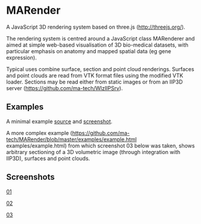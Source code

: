 # MARender

A JavaScript 3D rendering system based on three.js (http://threejs.org/).

The rendering system is centred around a JavaScript class MARenderer and
aimed at simple web-based visualisation of 3D bio-medical datasets,
with particular emphasis on anatomy and mapped spatial data
(eg gene expression).

Typical uses combine surface, section and point cloud renderings. Surfaces
and point clouds are read from VTK format files using the modified VTK loader.
Sections may be read either from static images or from an IIP3D server
(https://github.com/ma-tech/WlzIIPSrv).

## Examples

A minimal example
<a
href="https://github.com/ma-tech/MARender/blob/master/example/Minimal.html">
source</a>
and
<a
href="https://github.com/ma-tech/MARender/blob/master/example/minimal-screenshot.png">
screenshot</a>.

A more complex example 
(<https://github.com/ma-tech/MARender/blob/master/examples/example.html>
examples/example.html</a>) from which screenshot 03 below was taken,
shows arbitrary sectioning of a 3D volumetric image
(through integration with IIP3D),
surfaces and point clouds.

## Screenshots

<a
href="https://github.com/ma-tech/MARender/blob/master/examples/screenshot-01.png">
01</a>

<a
href="https://github.com/ma-tech/MARender/blob/master/examples/screenshot-02.png">
02</a>

<a
href="https://github.com/ma-tech/MARender/blob/master/examples/screenshot-03.png">
03</a>
